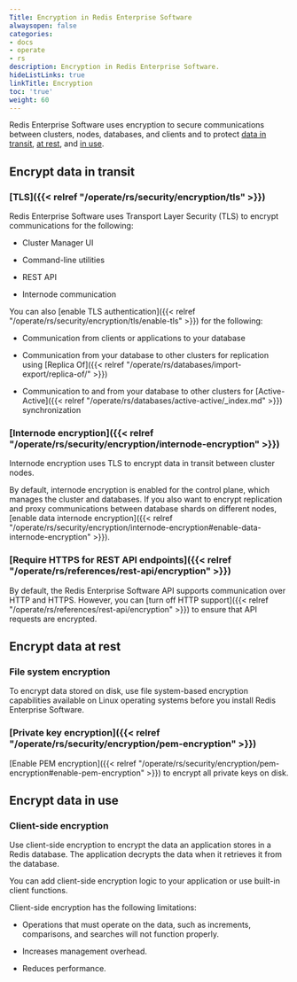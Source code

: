 ```yaml
---
Title: Encryption in Redis Enterprise Software
alwaysopen: false
categories:
- docs
- operate
- rs
description: Encryption in Redis Enterprise Software.
hideListLinks: true
linkTitle: Encryption
toc: 'true'
weight: 60
---
```


Redis Enterprise Software uses encryption to secure communications between clusters, nodes, databases, and clients and to protect [data in transit](https://en.wikipedia.org/wiki/Data_in_transit), [at rest](https://en.wikipedia.org/wiki/Data_at_rest), and [in use](https://en.wikipedia.org/wiki/Data_in_use).

## Encrypt data in transit

### [TLS]({{< relref "/operate/rs/security/encryption/tls" >}})

Redis Enterprise Software uses Transport Layer Security (TLS) to encrypt communications for the following:

- Cluster Manager UI

- Command-line utilities

- REST API

- Internode communication

You can also [enable TLS authentication]({{< relref "/operate/rs/security/encryption/tls/enable-tls" >}}) for the following:

- Communication from clients or applications to your database

- Communication from your database to other clusters for replication using [Replica Of]({{< relref "/operate/rs/databases/import-export/replica-of/" >}})

- Communication to and from your database to other clusters for [Active-Active]({{< relref "/operate/rs/databases/active-active/_index.md" >}}) synchronization

### [Internode encryption]({{< relref "/operate/rs/security/encryption/internode-encryption" >}})

Internode encryption uses TLS to encrypt data in transit between cluster nodes.

By default, internode encryption is enabled for the control plane, which manages the cluster and databases. If you also want to encrypt replication and proxy communications between database shards on different nodes, [enable data internode encryption]({{< relref "/operate/rs/security/encryption/internode-encryption#enable-data-internode-encryption" >}}).

### [Require HTTPS for REST API endpoints]({{< relref "/operate/rs/references/rest-api/encryption" >}})

By default, the Redis Enterprise Software API supports communication over HTTP and HTTPS. However, you can [turn off HTTP support]({{< relref "/operate/rs/references/rest-api/encryption" >}}) to ensure that API requests are encrypted.

## Encrypt data at rest

### File system encryption

To encrypt data stored on disk, use file system-based encryption capabilities available on Linux operating systems before you install Redis Enterprise Software.

### [Private key encryption]({{< relref "/operate/rs/security/encryption/pem-encryption" >}})

[Enable PEM encryption]({{< relref "/operate/rs/security/encryption/pem-encryption#enable-pem-encryption" >}}) to encrypt all private keys on disk.

## Encrypt data in use

### Client-side encryption

Use client-side encryption to encrypt the data an application stores in a Redis database. The application decrypts the data when it retrieves it from the database.

You can add client-side encryption logic to your application or use built-in client functions.

Client-side encryption has the following limitations:

- Operations that must operate on the data, such as increments, comparisons, and searches will not function properly.

- Increases management overhead.

- Reduces performance.

